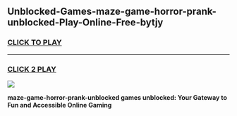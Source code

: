 
## Unblocked-Games-maze-game-horror-prank-unblocked-Play-Online-Free-bytjy
<h3>
<a href="https://premium76.site?title=maze-game-horror-prank-unblocked&ref=26A">CLICK TO PLAY</a></h3>
<hr>

<h3>
<a href="https://premium76.site?title=maze-game-horror-prank-unblocked&ref=26A">CLICK 2 PLAY</a>
  
</h3>

<a href="https://premium76.site?title=maze-game-horror-prank-unblocked&ref=26A"><img src="https://clearcache.store/games.png"></a>


**maze-game-horror-prank-unblocked games unblocked: Your Gateway to Fun and Accessible Online Gaming**
